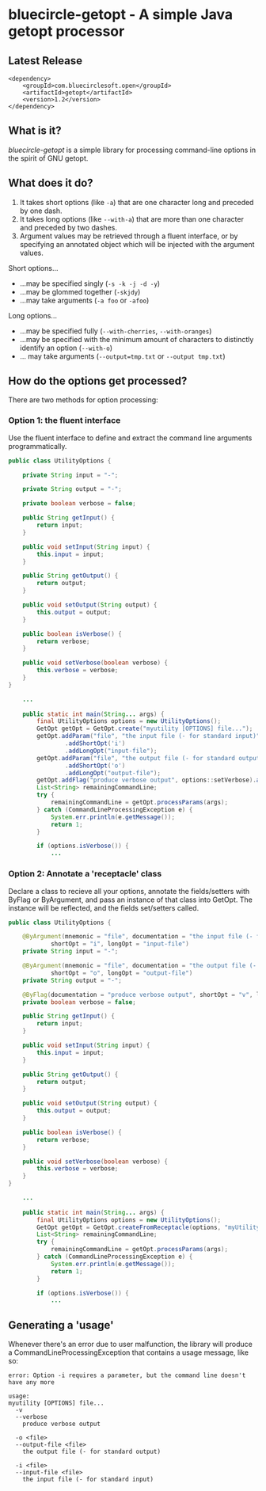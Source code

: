 # bluecircle-getopt - A simple Java getopt processor

## Latest Release

	<dependency>
		<groupId>com.bluecirclesoft.open</groupId>
		<artifactId>getopt</artifactId>
		<version>1.2</version>
	</dependency>


## What is it?

*bluecircle-getopt* is a simple library for processing command-line options in the spirit of GNU 
getopt.

## What does it do?

1.	It takes short options (like `-a`) that are one character long and preceded by one dash.
2.	It takes long options (like `--with-a`) that are more than one character and preceded by two 
dashes.
3.	Argument values may be retrieved through a fluent interface, or by specifying an annotated 
object which will be injected with the argument values.

Short options...

*	...may be specified singly (`-s -k -j -d -y`)
*	...may be glommed together (`-skjdy`)
*	...may take arguments (`-a foo` or `-afoo`)

Long options...

*	...may be specified fully (`--with-cherries`, `--with-oranges`)
*	...may be specified with the minimum amount of characters to distinctly identify an option 
(`--with-o`)
*	... may take arguments (`--output=tmp.txt` or `--output tmp.txt`)

## How do the options get processed?

There are two methods for option processing:

### Option 1: the fluent interface

Use the fluent interface to define and extract the command line arguments programmatically.

```java
public class UtilityOptions {

	private String input = "-";

	private String output = "-";

	private boolean verbose = false;

	public String getInput() {
		return input;
	}

	public void setInput(String input) {
		this.input = input;
	}

	public String getOutput() {
		return output;
	}

	public void setOutput(String output) {
		this.output = output;
	}

	public boolean isVerbose() {
		return verbose;
	}

	public void setVerbose(boolean verbose) {
		this.verbose = verbose;
	}
}
```

```java
	...
	
	public static int main(String... args) {
		final UtilityOptions options = new UtilityOptions();
		GetOpt getOpt = GetOpt.create("myutility [OPTIONS] file...");
		getOpt.addParam("file", "the input file (- for standard input)", false, options::setInput)
				.addShortOpt('i')
				.addLongOpt("input-file");
		getOpt.addParam("file", "the output file (- for standard output)", false, options::setOutput)
				.addShortOpt('o')
				.addLongOpt("output-file");
		getOpt.addFlag("produce verbose output", options::setVerbose).addShortOpt('v').addLongOpt("verbose");
		List<String> remainingCommandLine;
		try {
			remainingCommandLine = getOpt.processParams(args);
		} catch (CommandLineProcessingException e) {
			System.err.println(e.getMessage());
			return 1;
		}

		if (options.isVerbose()) {
			...
```

### Option 2: Annotate a 'receptacle' class

Declare a class to recieve all your options, annotate the fields/setters with ByFlag or 
ByArgument, and pass an instance of that class into GetOpt.  The instance will be reflected, and 
the fields set/setters called.

```java
public class UtilityOptions {

	@ByArgument(mnemonic = "file", documentation = "the input file (- for standard input)",
			shortOpt = "i", longOpt = "input-file")
	private String input = "-";

	@ByArgument(mnemonic = "file", documentation = "the output file (- for standard input)",
			shortOpt = "o", longOpt = "output-file")
	private String output = "-";

	@ByFlag(documentation = "produce verbose output", shortOpt = "v", longOpt = "verbose")
	private boolean verbose = false;

	public String getInput() {
		return input;
	}

	public void setInput(String input) {
		this.input = input;
	}

	public String getOutput() {
		return output;
	}

	public void setOutput(String output) {
		this.output = output;
	}

	public boolean isVerbose() {
		return verbose;
	}

	public void setVerbose(boolean verbose) {
		this.verbose = verbose;
	}
}
```

```java
	...
	
	public static int main(String... args) {
		final UtilityOptions options = new UtilityOptions();
		GetOpt getOpt = GetOpt.createFromReceptacle(options, "myUtility [OPTIONS] file...");
		List<String> remainingCommandLine;
		try {
			remainingCommandLine = getOpt.processParams(args);
		} catch (CommandLineProcessingException e) {
			System.err.println(e.getMessage());
			return 1;
		}

		if (options.isVerbose()) {
			...
```

## Generating a 'usage'

Whenever there's an error due to user malfunction, the library will produce a CommandLineProcessingException that 
contains a usage message, like so:

	error: Option -i requires a parameter, but the command line doesn't have any more
	
	usage:
	myutility [OPTIONS] file...
	  -v
	  --verbose
		produce verbose output
	
	  -o <file>
	  --output-file <file>
		the output file (- for standard output)
	
	  -i <file>
	  --input-file <file>
		the input file (- for standard input)
	
	
